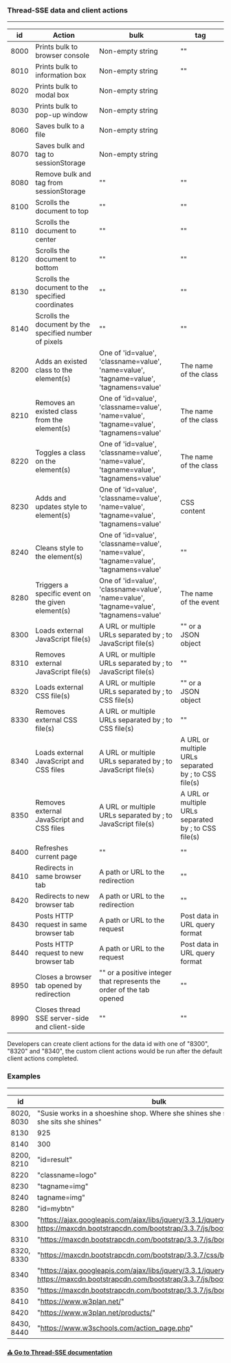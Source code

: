 ### Thread-SSE data and client actions
------------

| id | Action | bulk | tag |
|-------|-------|---------|--------|
| 8000 | Prints bulk to browser console | Non-empty string | "" |
| 8010 | Prints bulk to information box | Non-empty string | "" |
| 8020 | Prints bulk to modal box | Non-empty string |  |
| 8030 | Prints bulk to pop-up window | Non-empty string |  |
| 8060 | Saves bulk to a file | Non-empty string |  |
| 8070 | Saves bulk and tag to sessionStorage | Non-empty string |  |
| 8080 | Remove bulk and tag from sessionStorage | "" | "" |
| 8100 | Scrolls the document to top | "" | "" |
| 8110 | Scrolls the document to center | "" | "" |
| 8120 | Scrolls the document to bottom | "" | "" |
| 8130 | Scrolls the document to the specified coordinates | "" | "" |
| 8140 | Scrolls the document by the specified number of pixels | "" | "" |
| 8200 | Adds an existed class to the element(s) | One of 'id=value', 'classname=value', 'name=value', 'tagname=value', 'tagnamens=value' | The name of the class |
| 8210 | Removes an existed class from the element(s) | One of 'id=value', 'classname=value', 'name=value', 'tagname=value', 'tagnamens=value' | The name of the class |
| 8220 | Toggles a class on the element(s) | One of 'id=value', 'classname=value', 'name=value', 'tagname=value', 'tagnamens=value' | The name of the class |
| 8230 | Adds and updates style to element(s) | One of 'id=value', 'classname=value', 'name=value', 'tagname=value', 'tagnamens=value' | CSS content |
| 8240 | Cleans style to the element(s) | One of 'id=value', 'classname=value', 'name=value', 'tagname=value', 'tagnamens=value' | "" |
| 8280 | Triggers a specific event on the given element(s) | One of 'id=value', 'classname=value', 'name=value', 'tagname=value', 'tagnamens=value' | The name of the event |
| 8300 | Loads external JavaScript file(s) | A URL or multiple URLs separated by ; to JavaScript file(s) | "" or a JSON object |
| 8310 | Removes external JavaScript file(s) | A URL or multiple URLs separated by ; to JavaScript file(s) | "" |
| 8320 | Loads external CSS file(s) | A URL or multiple URLs separated by ; to CSS file(s) | "" or a JSON object |
| 8330 | Removes external CSS file(s) | A URL or multiple URLs separated by ; to CSS file(s) | "" |
| 8340 | Loads external JavaScript and CSS files | A URL or multiple URLs separated by ; to JavaScript file(s) | A URL or multiple URLs separated by ; to CSS file(s) |
| 8350 | Removes external JavaScript and CSS files | A URL or multiple URLs separated by ; to JavaScript file(s) | A URL or multiple URLs separated by ; to CSS file(s) |
| 8400 | Refreshes current page | "" | "" |
| 8410 | Redirects in same browser tab | A path or URL to the redirection | "" |
| 8420 | Redirects to new browser tab | A path or URL to the redirection | "" |
| 8430 | Posts HTTP request in same browser tab | A path or URL to the request | Post data in URL query format |
| 8440 | Posts HTTP request to new browser tab | A path or URL to the request | Post data in URL query format |
| 8950 | Closes a browser tab opened by redirection | "" or a positive integer that represents the order of the tab opened | "" |
| 8990 | Closes thread SSE server-side and client-side | "" | "" |

Developers can create client actions for the data id with one of "8300", "8320" and "8340", the custom client actions would be run after the default client actions completed.


### Examples
------------

| id | bulk | tag |
|-------|-------|---------|
| 8020, 8030 | "Susie works in a shoeshine shop. Where she shines she sits, and where she sits she shines" | "width=400, height=200" |
| 8130  | 925 | 750 |
| 8140 | 300 | 200 |
| 8200, 8210 | "id=result" | "center " |
| 8220 | "classname=logo" | "trans-size" |
| 8230 | "tagname=img" | "opacity: 0.5; filter: grayscale(100%);" |
| 8240 | tagname=img" | "" |
| 8280 | "id=mybtn" | "click" |
| 8300 | "https://ajax.googleapis.com/ajax/libs/jquery/3.3.1/jquery.min.js; https://maxcdn.bootstrapcdn.com/bootstrap/3.3.7/js/bootstrap.min.js" | "" |
| 8310 | "https://maxcdn.bootstrapcdn.com/bootstrap/3.3.7/js/bootstrap.min.js" | "" |
| 8320, 8330 | "https://maxcdn.bootstrapcdn.com/bootstrap/3.3.7/css/bootstrap.min.css" | "" |
| 8340 | "https://ajax.googleapis.com/ajax/libs/jquery/3.3.1/jquery.min.js; https://maxcdn.bootstrapcdn.com/bootstrap/3.3.7/js/bootstrap.min.js" | "https://maxcdn.bootstrapcdn.com/bootstrap/3.3.7/css/bootstrap.min.css" |
| 8350 | "https://maxcdn.bootstrapcdn.com/bootstrap/3.3.7/js/bootstrap.min.js" | "https://maxcdn.bootstrapcdn.com/bootstrap/3.3.7/css/bootstrap.min.css" |
| 8410 | "https://www.w3plan.net/" | "" |
| 8420 | "https://www.w3plan.net/products/" | "" |
| 8430, 8440 | "https://www.w3schools.com/action_page.php" | "fname=jack&lname=ban" |


[**⛪ Go to Thread-SSE documentation**](./document.md "Thread-SSE documentation")

